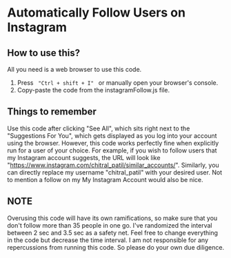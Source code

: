 # Automatically Follow Users on Instagram
## How to use this?
All you need is a web browser to use this code.
1. Press <code> "Ctrl + shift + I" </code> or manually open your browser's console.
2. Copy-paste the code from the instagramFollow.js file.

## Things to remember
Use this code after clicking "See All", which sits right next to the "Suggestions For You", which gets displayed as you log into your account using the browser. However, this code works perfectly fine when explicitly run for a user of your choice. For example, if you wish to follow users that my Instagram account suggests, the URL will look like "https://www.instagram.com/chitral_patil/similar_accounts/". Similarly, you can directly replace my username "chitral_patil" with your desired user. Not to mention a follow on my My Instagram Account would also be nice.

## NOTE
Overusing this code will have its own ramifications, so make sure that you don't follow more than 35 people in one go. I've randomized the interval between 2 sec and 3.5 sec as a safety net. Feel free to change everything in the code but decrease the time interval. I am not responsible for any repercussions from running this code. So please do your own due diligence.
